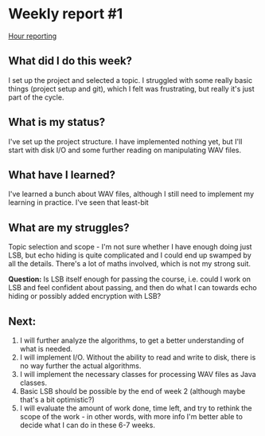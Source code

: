 # Weekly report #1

[Hour reporting](/documentation/hours.md)

## What did I do this week?

I set up the project and selected a topic. I struggled with some really basic things (project setup and git), which I felt was frustrating, but really it's just part of the cycle.

## What is my status?

I've set up the project structure. I have implemented nothing yet, but I'll start with disk I/O and some further reading on manipulating WAV files.

## What have I learned? 

I've learned a bunch about WAV files, although I still need to implement my learning in practice. I've seen that least-bit 

## What are my struggles?

Topic selection and scope - I'm not sure whether I have enough doing just LSB, but echo hiding is quite complicated and I could end up swamped by all the details. There's a lot of maths involved, which is not my strong suit.

__Question:__ Is LSB itself enough for passing the course, i.e. could I work on LSB and feel confident about passing, and then do what I can towards echo hiding or possibly added encryption with LSB?

## Next:

1. I will further analyze the algorithms, to get a better understanding of what is needed.
2. I will implement I/O. Without the ability to read and write to disk, there is no way further the actual algorithms.
3. I will implement the necessary classes for processing WAV files as Java classes.
4. Basic LSB should be possible by the end of week 2 (although maybe that's a bit optimistic?)
5. I will evaluate the amount of work done, time left, and try to rethink the scope of the work - in other words, with more info I'm better able to decide what I can do in these 6-7 weeks.